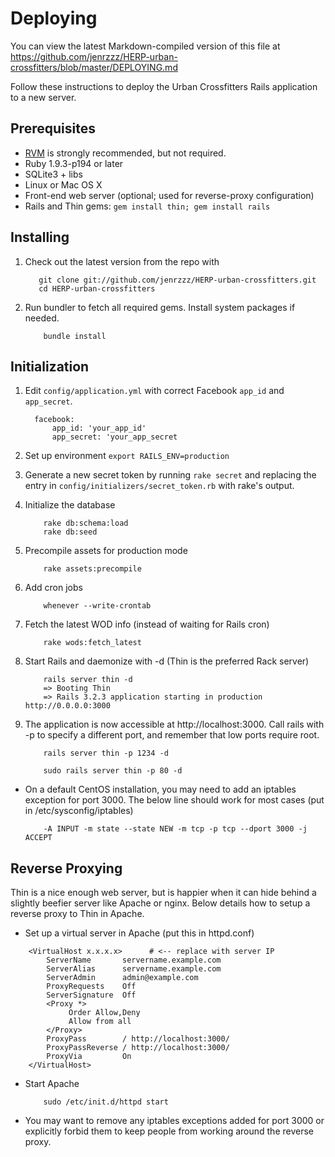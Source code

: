 # Deploying #
You can view the latest Markdown-compiled version of this file at
https://github.com/jenrzzz/HERP-urban-crossfitters/blob/master/DEPLOYING.md

Follow these instructions to deploy the Urban Crossfitters Rails application to a new server.

## Prerequisites ##

- [RVM](http://beginrescueend.com) is strongly recommended, but not required.
- Ruby 1.9.3-p194 or later
- SQLite3 + libs
- Linux or Mac OS X
- Front-end web server (optional; used for reverse-proxy configuration)
- Rails and Thin gems:
  ```gem install thin; gem install rails```

## Installing ##

1. Check out the latest version from the repo with 
    ```
       git clone git://github.com/jenrzzz/HERP-urban-crossfitters.git
       cd HERP-urban-crossfitters
    ```

2. Run bundler to fetch all required gems. Install system packages if needed.
    ```
        bundle install
    ```

## Initialization ##
1. Edit ```config/application.yml``` with correct Facebook ```app_id``` and ```app_secret```.
    ```
      facebook:
          app_id: 'your_app_id'
          app_secret: 'your_app_secret
    ```

2. Set up environment
    ```export RAILS_ENV=production```

3. Generate a new secret token by running ```rake secret``` and replacing the entry in ```config/initializers/secret_token.rb``` with rake's output.

4. Initialize the database
    ``` 
        rake db:schema:load
        rake db:seed
    ```

5. Precompile assets for production mode
    ```
        rake assets:precompile
    ```

6. Add cron jobs
    ```
        whenever --write-crontab
    ```

7. Fetch the latest WOD info (instead of waiting for Rails cron)
    ```
        rake wods:fetch_latest
    ```

8. Start Rails and daemonize with -d (Thin is the preferred Rack server)
    ```
        rails server thin -d
        => Booting Thin
        => Rails 3.2.3 application starting in production http://0.0.0.0:3000
    ```

9. The application is now accessible at http://localhost:3000. Call rails with -p
   to specify a different port, and remember that low ports require root.
    ```
        rails server thin -p 1234 -d
    ```
    ```
        sudo rails server thin -p 80 -d
    ```

- On a default CentOS installation, you may need to add an iptables exception for port 3000. The below line should work for most cases (put in /etc/sysconfig/iptables)
    ```
        -A INPUT -m state --state NEW -m tcp -p tcp --dport 3000 -j ACCEPT
    ```

## Reverse Proxying ##

Thin is a nice enough web server, but is happier when it can hide behind a slightly beefier server like Apache or nginx. Below details how to setup a reverse proxy to Thin in Apache.

- Set up a virtual server in Apache (put this in httpd.conf)

```
    <VirtualHost x.x.x.x>      # <-- replace with server IP
        ServerName       servername.example.com
        ServerAlias      servername.example.com
        ServerAdmin      admin@example.com
        ProxyRequests    Off
        ServerSignature  Off
        <Proxy *>
             Order Allow,Deny
             Allow from all
        </Proxy>
        ProxyPass        / http://localhost:3000/
        ProxyPassReverse / http://localhost:3000/
        ProxyVia         On
    </VirtualHost>
```

- Start Apache
    ```
        sudo /etc/init.d/httpd start
    ```

- You may want to remove any iptables exceptions added for port 3000 or explicitly forbid them to keep people from working around the reverse proxy.
